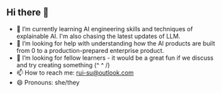 ## Hi there 👋

<!--
**rui-s-shed/rui-s-shed** is a ✨ _special_ ✨ repository because its `README.md` (this file) appears on your GitHub profile.

Here are some ideas to get you started:

- 🔭 I’m currently working on ...
- 🌱 I’m currently learning ...
- 👯 I’m looking to collaborate on ...
- 🤔 I’m looking for help with ...
- 💬 Ask me about ...
- 📫 How to reach me: ...
- 😄 Pronouns: ...
- ⚡ Fun fact: ...
-->


- 🌱 I’m currently learning AI engineering skills and techniques of explainable AI. I'm also chasing the latest updates of LLM.
- 🤔 I’m looking for help with understanding how the AI products are built from 0 to a production-prepared enterprise product.
- 👯 I’m looking for fellow learners - it would be a great fun if we discuss and try creating something (^ ^ /)
- 📫 How to reach me: rui-su@outlook.com
- 😄 Pronouns: she/they
